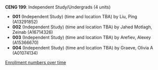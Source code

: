 **CENG 199**: Independent Study/Undergrads (4 units)

- **001** (Independent Study) (time and location TBA) by Liu, Ping (A13291852)
- **002** (Independent Study) (time and location TBA) by Jahed Motlagh, Zeinab (A16714326)
- **003** (Independent Study) (time and location TBA) by Arefiev, Alexey (A15366670)
- **004** (Independent Study) (time and location TBA) by Graeve, Olivia A (A01074134)

[Enrollment numbers over time](./CENG199.tsv)
